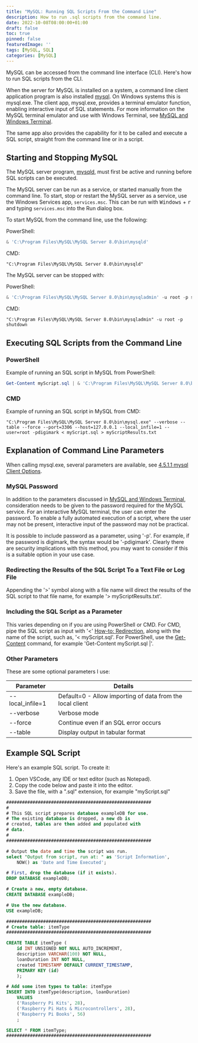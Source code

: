 ```yaml
---
title: "MySQL: Running SQL Scripts From the Command Line"
description: How to run .sql scripts from the command line. 
date: 2022-10-08T08:00:00+01:00
draft: false
toc: true
pinned: false
featuredImage: ''
tags: [MySQL, SQL]
categories: [MySQL]
---
```


MySQL can be accessed from the command line interface (CLI).  Here's how to run SQL scripts from the CLI. 

<!--more-->

When the server for MySQL is installed on a system, a command line client application program is also installed [mysql](https://dev.mysql.com/doc/refman/8.0/en/mysql.html). On Windows systems this is mysql.exe.  The client app, mysql.exe, provides a terminal emulator function, enabling interactive input of SQL statements.  For more information on the MySQL terminal emulator and use with Windows Terminal, see [MySQL and Windows Terminal](https://upyesp.org/posts/mysql-windows-terminal/).

The same app also provides the capability for it to be called and execute a SQL script, straight from the command line or in a script. 

## Starting and Stopping MySQL

The MySQL server program, [mysqld](https://dev.mysql.com/doc/refman/8.0/en/mysqld.html), must first be active and running before SQL scripts can be executed. 

The MySQL server can be run as a service, or started manually from the command line.  To start, stop or restart the MySQL server as a service, use the Windows Services app, `services.msc`. This can be run with <kbd>Windows</kbd> + <kbd>r</kbd> and typing `services.msc` into the Run dialog box.

To start MySQL from the command line, use the following:

PowerShell:

```Powershell
& 'C:\Program Files\MySQL\MySQL Server 8.0\bin\mysqld'
```
CMD:

```batchfile
"C:\Program Files\MySQL\MySQL Server 8.0\bin\mysqld"
```

The MySQL server can be stopped with:

PowerShell:

```Powershell
& 'C:\Program Files\MySQL\MySQL Server 8.0\bin\mysqladmin' -u root -p shutdown
```
CMD:

```batchfile
"C:\Program Files\MySQL\MySQL Server 8.0\bin\mysqladmin" -u root -p shutdown
```


## Executing SQL Scripts from the Command Line

### PowerShell

Example of running an SQL script in MySQL from PowerShell:

```Powershell
Get-Content myScript.sql | & 'C:\Program Files\MySQL\MySQL Server 8.0\bin\mysql.exe' --verbose --force --table --port=3306 --host=127.0.0.1 --local_infile=1 --user=root -pdigimark > myScriptResults.txt
```

### CMD

Example of running an SQL script in MySQL from CMD:

```Batchfile
"C:\Program Files\MySQL\MySQL Server 8.0\bin\mysql.exe" --verbose --table --force --port=3306 --host=127.0.0.1 --local_infile=1 --user=root -pdigimark < myScript.sql > myScriptResults.txt
```

## Explanation of Command Line Parameters

When calling mysql.exe, several parameters are available, see [4.5.1.1 mysql Client Options](https://dev.mysql.com/doc/refman/8.0/en/mysql-command-options.html).  

### MySQL Password
In addition to the parameters discussed in [MySQL and Windows Terminal](https://upyesp.org/posts/mysql-windows-terminal/), consideration needs to be given to the password required for the MySQL service.  For an interactive MySQL terminal, the user can enter the password.  To enable a fully automated execution of a script, where the user may not be present, interactive input of the password may not be practical.  

It is possible to include password as a parameter, using '-p'. For example, if the password is digimark, the syntax would be '-pdigimark'. Clearly there are security implications with this method, you may want to consider if this is a suitable option in your use case.

### Redirecting the Results of the SQL Script To a Text File or Log File

Appending the '>' symbol along with a file name will direct the results of the SQL script to that file name, for example '> myScriptResults.txt'.  

### Including the SQL Script as a Parameter

This varies depending on if you are using PowerShell or CMD.  For CMD,  pipe the SQL script as input with '<' [How-to: Redirection](https://ss64.com/nt/syntax-redirection.html), along with the name of the script, such as, '< myScript.sql'. For PowerShell, use the [Get-Content](https://docs.microsoft.com/en-us/powershell/module/microsoft.powershell.management/get-content?view=powershell-7.1) command, for example 'Get-Content myScript.sql |'.

### Other Parameters

These are some optional parameters I use:
 
| Parameter | Details                              |
|-----------|--------------------------------------|
| --local_infile=1 | Default=0 - Allow importing of data from the local client |
| --verbose | Verbose mode                         |
| --force   | Continue even if an SQL error occurs |
| --table   | Display output in tabular format     |


## Example SQL Script

Here's an example SQL script.  To create it:

1. Open VSCode, any IDE or text editor (such as Notepad).
1. Copy the code below and paste it into the editor.
1. Save the file, with a ".sql" extension, for example "myScript.sql"

```sql
#######################################################
#
# This SQL script prepares database exampleDB for use.
# The existing database is dropped, a new db is
# created, tables are then added and populated with
# data.
#
#######################################################

# Output the date and time the script was run.
select "Output from script, run at: " as 'Script Information',
    NOW() as 'Date and Time Executed';

# First, drop the database (if it exists).
DROP DATABASE exampleDB;

# Create a new, empty database.
CREATE DATABASE exampleDB;

# Use the new database.
USE exampleDB;

#######################################################
# Create table: itemType
#######################################################

CREATE TABLE itemType (
    id INT UNSIGNED NOT NULL AUTO_INCREMENT,
    description VARCHAR(100) NOT NULL,
    loanDuration INT NOT NULL,
    created TIMESTAMP DEFAULT CURRENT_TIMESTAMP,
    PRIMARY KEY (id)
    );

# Add some item types to table: itemType
INSERT INTO itemType(description, loanDuration)
    VALUES
    ('Raspberry Pi Kits', 28),
    ('Raspberry Pi Hats & Microcontrollers', 28),
    ('Raspberry Pi Books', 56)
    ;

SELECT * FROM itemType;
#######################################################
```
